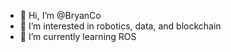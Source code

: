 - 👋 Hi, I’m @BryanCo
- 👀 I’m interested in robotics, data, and blockchain
- 🌱 I’m currently learning ROS

<!---
BryanCo/BryanCo is a ✨ special ✨ repository because its `README.md` (this file) appears on your GitHub profile.
You can click the Preview link to take a look at your changes.
--->
